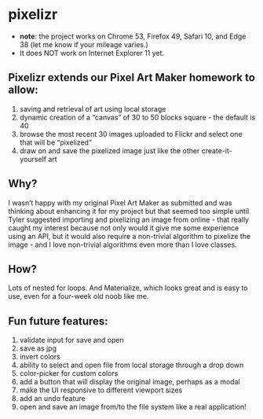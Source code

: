 # pixelizr

* __note__: the project works on Chrome 53, Firefox 49, Safari 10, and Edge 38 (let me know if your mileage varies.)
* It does NOT work on Internet Explorer 11 yet.

## Pixelizr extends our Pixel Art Maker homework to allow:

1. saving and retrieval of art using local storage
2. dynamic creation of a “canvas” of 30 to 50 blocks square - the default is 40
3. browse the most recent 30 images uploaded to Flickr and select one that will be “pixelized”
4. draw on and save the pixelized image just like the other create-it-yourself art

## Why?

I wasn’t happy with my original Pixel Art Maker as submitted and was thinking about enhancing it for my project but that
seemed too simple until Tyler suggested importing and pixelizing an image from online - that really caught my interest
because not only would it give me some experience using an API, but it would also require a non-trivial algorithm to
pixelize the image - and I love non-trivial algorithms even more than I love classes.

## How?

Lots of nested for loops. And Materialize, which looks great and is easy to use, even for a four-week old noob like me.

## Fun future features:

1. validate input for save and open
2. save as jpg
3. invert colors
4. ability to select and open file from local storage through a drop down
5. color-picker for custom colors
6. add a button that will display the original image, perhaps as a modal
7. make the UI responsive to different viewport sizes
8. add an undo feature
9. open and save an image from/to the file system like a real application!
